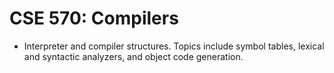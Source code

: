 # CSE 570: Compilers
- Interpreter and compiler structures. Topics include symbol tables, lexical and syntactic analyzers, and object code generation.
